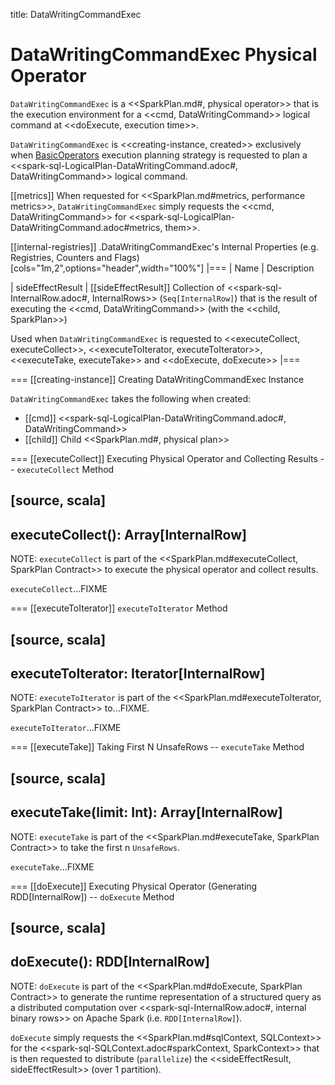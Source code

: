 title: DataWritingCommandExec

# DataWritingCommandExec Physical Operator

`DataWritingCommandExec` is a <<SparkPlan.md#, physical operator>> that is the execution environment for a <<cmd, DataWritingCommand>> logical command at <<doExecute, execution time>>.

`DataWritingCommandExec` is <<creating-instance, created>> exclusively when [BasicOperators](../execution-planning-strategies/BasicOperators.md) execution planning strategy is requested to plan a <<spark-sql-LogicalPlan-DataWritingCommand.adoc#, DataWritingCommand>> logical command.

[[metrics]]
When requested for <<SparkPlan.md#metrics, performance metrics>>, `DataWritingCommandExec` simply requests the <<cmd, DataWritingCommand>> for <<spark-sql-LogicalPlan-DataWritingCommand.adoc#metrics, them>>.

[[internal-registries]]
.DataWritingCommandExec's Internal Properties (e.g. Registries, Counters and Flags)
[cols="1m,2",options="header",width="100%"]
|===
| Name
| Description

| sideEffectResult
| [[sideEffectResult]] Collection of <<spark-sql-InternalRow.adoc#, InternalRows>> (`Seq[InternalRow]`) that is the result of executing the <<cmd, DataWritingCommand>> (with the <<child, SparkPlan>>)

Used when `DataWritingCommandExec` is requested to <<executeCollect, executeCollect>>, <<executeToIterator, executeToIterator>>, <<executeTake, executeTake>> and <<doExecute, doExecute>>
|===

=== [[creating-instance]] Creating DataWritingCommandExec Instance

`DataWritingCommandExec` takes the following when created:

* [[cmd]] <<spark-sql-LogicalPlan-DataWritingCommand.adoc#, DataWritingCommand>>
* [[child]] Child <<SparkPlan.md#, physical plan>>

=== [[executeCollect]] Executing Physical Operator and Collecting Results -- `executeCollect` Method

[source, scala]
----
executeCollect(): Array[InternalRow]
----

NOTE: `executeCollect` is part of the <<SparkPlan.md#executeCollect, SparkPlan Contract>> to execute the physical operator and collect results.

`executeCollect`...FIXME

=== [[executeToIterator]] `executeToIterator` Method

[source, scala]
----
executeToIterator: Iterator[InternalRow]
----

NOTE: `executeToIterator` is part of the <<SparkPlan.md#executeToIterator, SparkPlan Contract>> to...FIXME.

`executeToIterator`...FIXME

=== [[executeTake]] Taking First N UnsafeRows -- `executeTake` Method

[source, scala]
----
executeTake(limit: Int): Array[InternalRow]
----

NOTE: `executeTake` is part of the <<SparkPlan.md#executeTake, SparkPlan Contract>> to take the first n `UnsafeRows`.

`executeTake`...FIXME

=== [[doExecute]] Executing Physical Operator (Generating RDD[InternalRow]) -- `doExecute` Method

[source, scala]
----
doExecute(): RDD[InternalRow]
----

NOTE: `doExecute` is part of the <<SparkPlan.md#doExecute, SparkPlan Contract>> to generate the runtime representation of a structured query as a distributed computation over <<spark-sql-InternalRow.adoc#, internal binary rows>> on Apache Spark (i.e. `RDD[InternalRow]`).

`doExecute` simply requests the <<SparkPlan.md#sqlContext, SQLContext>> for the <<spark-sql-SQLContext.adoc#sparkContext, SparkContext>> that is then requested to distribute (`parallelize`) the <<sideEffectResult, sideEffectResult>> (over 1 partition).
